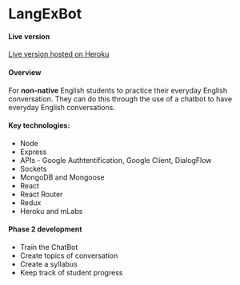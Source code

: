 # LangExBot

#### Live version
[Live version hosted on Heroku](https://hidden-beach-22701.herokuapp.com)

#### Overview
For __non-native__ English students to practice their everyday English conversation. They can do this through the use of a chatbot to have everyday English conversations.

#### Key technologies:
* Node
* Express
* APIs - Google Authtentification, Google Client, DialogFlow
* Sockets
* MongoDB and Mongoose
* React
* React Router
* Redux
* Heroku and mLabs

#### Phase 2 development
* Train the ChatBot
* Create topics of conversation
* Create a syllabus
* Keep track of student progress
